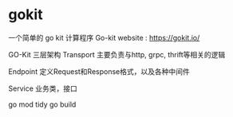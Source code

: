 # gokit
一个简单的 go kit 计算程序
Go-kit 
website : https://gokit.io/

GO-Kit 三层架构
Transport
主要负责与http, grpc, thrift等相关的逻辑

Endpoint
定义Request和Response格式，以及各种中间件

Service
业务类，接口

go mod tidy
go build 
